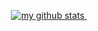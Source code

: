 <a align="center" href="https://github.com/dilshadmohammed?tab=repositories">
    <p align="center">
    <img src="https://github-profile-summary-cards.vercel.app/api/cards/profile-details?username=dilshadmohammed&theme=github_dark" alt="my github stats"/>&nbsp;
    </p>
</a>
